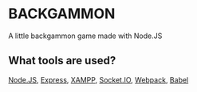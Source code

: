 # BACKGAMMON
A little backgammon game made with Node.JS
## What tools are used?
[Node.JS](https://nodejs.org/en/), [Express](https://expressjs.com/), [XAMPP](https://www.apachefriends.org/index.html), [Socket.IO](https://socket.io/), [Webpack](https://webpack.js.org/), [Babel](https://babeljs.io/)

